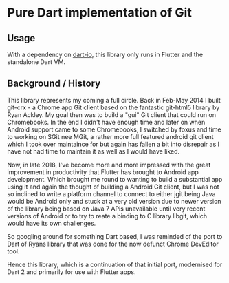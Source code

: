 # Pure Dart implementation of Git


## Usage

With a dependency on [dart-io](https://www.dartlang.org/articles/libraries/dart-io), this library only runs in Flutter and the standalone Dart VM.


## Background / History

This library represents my coming a full circle. Back in Feb-May 2014 I built git-crx - a Chrome app Git client based on the fantastic git-html5 library by Ryan Ackley. My goal then was to build a "gui" Git client that could run on Chromebooks. In the end I didn't have enough time and later on when Android support came to some Chromebooks, I switched by foxus and time to working on SGit nee MGit, a rather more full featured android git client which I took over maintaince for but again has fallen a bit into disrepair as I have not had time to maintain it as well as I would have liked.

Now, in late 2018, I've become more and more impressed with the great improvement in productivity that Flutter has brought to Android app development. Which brought me round to wanting to build a substantial app using it and again the thought of building a Android Git client, but I was not so inclined to write a platform channel to connect to either jgit being Java would be Android only and stuck at a very old version due to newer version of the library being based on Java 7 APis unavailable until very recent versions of Android or to try to reate a binding to C library libgit, which would have its own challenges.

So googling around for something Dart based, I was reminded of the port to Dart of Ryans library that was done for the now defunct Chrome DevEditor tool.

Hence this library, which is a continuation of that initial port, modernised for Dart 2 and primarily for use with Flutter apps.